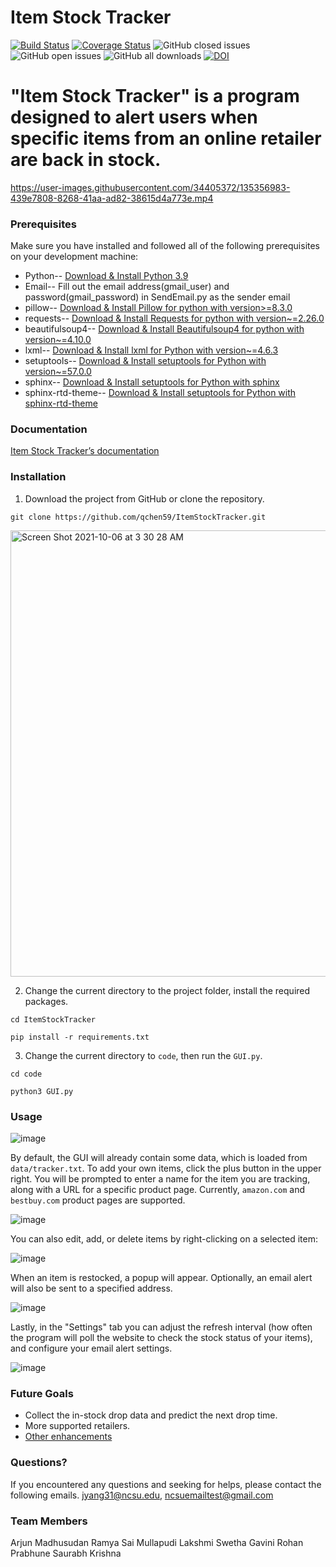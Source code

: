 # Item Stock Tracker
[![Build Status](https://github.com/ramyasaimullapudi/ItemStockTracker/workflows/Build%20Status/badge.svg)](https://github.com/ramyasaimullapudi/ItemStockTracker/actions)
[![Coverage Status](https://coveralls.io/repos/github/qchen59/ItemStockTracker/badge.svg?branch=main)](https://coveralls.io/github/qchen59/ItemStockTracker?branch=main)
![GitHub closed issues](https://img.shields.io/github/issues-closed-raw/ramyasaimullapudi/ItemStockTracker)
![GitHub open issues](https://img.shields.io/github/issues/ramyasaimullapudi/ItemStockTracker)
![GitHub all downloads](https://img.shields.io/github/downloads/ramyasaimullapudi/ItemStockTracker/total)
<a href="https://zenodo.org/badge/latestdoi/416888118"><img src="https://zenodo.org/badge/416888118.svg" alt="DOI"></a>



# "Item Stock Tracker" is a program designed to alert users when specific items from an online retailer are back in stock.



https://user-images.githubusercontent.com/34405372/135356983-439e7808-8268-41aa-ad82-38615d4a773e.mp4



### Prerequisites
Make sure you have installed and followed all of the following prerequisites on your development machine:

* Python-- [Download & Install Python 3.9](https://www.python.org/downloads/release/python-390/)
* Email-- Fill out the email address(gmail_user) and password(gmail_password) in SendEmail.py as the sender email
* pillow-- [Download & Install Pillow for python with version>=8.3.0](https://pillow.readthedocs.io/en/stable/)
* requests-- [Download & Install Requests for python with version~=2.26.0](https://docs.python-requests.org/en/latest/)
* beautifulsoup4-- [Download & Install Beautifulsoup4 for python with version~=4.10.0](https://pypi.org/project/beautifulsoup4/)
* lxml-- [Download & Install lxml for Python with version~=4.6.3](https://lxml.de)
* setuptools-- [Download & Install setuptools for Python with version~=57.0.0](https://pypi.org/project/setuptools/)
* sphinx-- [Download & Install setuptools for Python with sphinx](https://www.sphinx-doc.org/en/master/usage/installation.html)
* sphinx-rtd-theme-- [Download & Install setuptools for Python with sphinx-rtd-theme](https://pypi.org/project/sphinx-rtd-theme/)

### Documentation
[Item Stock Tracker’s documentation](https://htmlpreview.github.io/?https://github.com/qchen59/ItemStockTracker/blob/main/docs/build/html/index.html)

### Installation

1. Download the project from GitHub or clone the repository.

`git clone https://github.com/qchen59/ItemStockTracker.git`



<img width="714" alt="Screen Shot 2021-10-06 at 3 30 28 AM" src="https://user-images.githubusercontent.com/34405372/136159116-5de09c46-95ac-4531-ada6-d14933d41478.png">

2. Change the current directory to the project folder, install the required packages.

`cd ItemStockTracker`

`pip install -r requirements.txt`

3. Change the current directory to `code`, then run the `GUI.py`.

`cd code`

`python3 GUI.py`


### Usage


![image](https://user-images.githubusercontent.com/30803969/134994728-681060a5-626a-4f5b-85b1-0936a7a9a697.png)

By default, the GUI will already contain some data, which is loaded from `data/tracker.txt`. To add your own items, click the plus button in the upper right. You will be prompted to enter a name for the item you are tracking, along with a URL for a specific product page. Currently, `amazon.com` and `bestbuy.com` product pages are supported.
  
![image](https://user-images.githubusercontent.com/30803969/134995508-7de37397-a552-4af9-82aa-94f13aca6830.png)

You can also edit, add, or delete items by right-clicking on a selected item:
  
  ![image](https://user-images.githubusercontent.com/30803969/134995597-1460417a-a0df-42d4-92a9-c0c0802fa67b.png)

When an item is restocked, a popup will appear. Optionally, an email alert will also be sent to a specified address.
  
  ![image](https://user-images.githubusercontent.com/30803969/134995936-a4088c47-229a-43cf-b01d-a9ae6e787b7b.png)
  
Lastly, in the "Settings" tab you can adjust the refresh interval (how often the program will poll the website to check the stock status of your items), and configure your email alert settings.

  ![image](https://user-images.githubusercontent.com/30803969/134995891-10801bc1-8d94-44be-8e01-1f4bd80fb68d.png)
  
  
### Future Goals
- Collect the in-stock drop data and predict the next drop time.
- More supported retailers.
- [Other enhancements](https://github.com/qchen59/ItemStockTracker/issues)



### Questions?
If you encountered any questions and seeking for helps, please contact the following emails.
jyang31@ncsu.edu, ncsuemailtest@gmail.com

### Team Members
Arjun Madhusudan
Ramya Sai Mullapudi
Lakshmi Swetha Gavini
Rohan Prabhune
Saurabh Krishna
